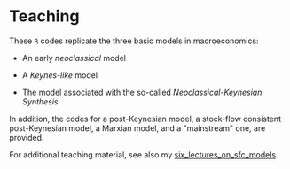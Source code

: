 # Teaching

These `R` codes replicate the three basic models in macroeconomics:

- An early *neoclassical* model
  
- A *Keynes-like* model
  
- The model associated with the so-called *Neoclassical-Keynesian Synthesis*

In addition, the codes for a post-Keynesian model, a stock-flow consistent post-Keynesian model, a Marxian model, and a "mainstream" one, are provided.

For additional teaching material, see also my [six_lectures_on_sfc_models](https://github.com/marcoverpas/Six_lectures_on_sfc_models).
